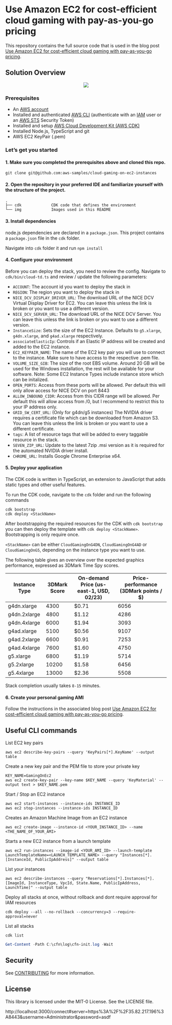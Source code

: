 # Use Amazon EC2 for cost-efficient cloud gaming with pay-as-you-go pricing

This repository contains the full source code that is used in the blog post [Use Amazon EC2 for cost-efficient cloud gaming with pay-as-you-go pricing](https://aws.amazon.com/blogs/compute/use-amazon-ec2-for-cost-efficient-cloud-gaming-with-pay-as-you-go-pricing/).

## Solution Overview
<p align="center">
  <img src="img/GraphicsOnG_architecture.png" />
</p>

### Prerequisites

- An [AWS account](https://signin.aws.amazon.com/signin?redirect_uri=https%3A%2F%2Fportal.aws.amazon.com%2Fbilling%2Fsignup%2Fresume&client_id=signup)
- Installed and authenticated [AWS CLI](https://docs.aws.amazon.com/en_pv/cli/latest/userguide/cli-chap-install.html) (authenticate with an [IAM](https://docs.aws.amazon.com/IAM/latest/UserGuide/getting-started.html) user or an [AWS STS](https://docs.aws.amazon.com/STS/latest/APIReference/Welcome.html) Security Token)
- Installed and setup [AWS Cloud Development Kit (AWS CDK)](https://docs.aws.amazon.com/cdk/latest/guide/getting_started.html)
- Installed Node.js, TypeScript and git
- AWS EC2 KeyPair (.pem)


### Let’s get you started

#### 1. Make sure you completed the prerequisites above and cloned this repo.

```
git clone git@github.com:aws-samples/cloud-gaming-on-ec2-instances
```

#### 2. Open the repository in your preferred IDE and familiarize yourself with the structure of the project.

```
.
├── cdk             CDK code that defines the environment
└── img             Images used in this README
```


#### 3. Install dependencies

node.js dependencies are declared in a `package.json`. This project contains a `package.json` file in the `cdk` folder. 

Navigate into `cdk` folder it and run `npm install` 


#### 4. Configure your environment

Before you can deploy the stack, you need to review the config. Navigate to `cdk/bin/cloud-td.ts` and review / update the following parameters:

- `ACCOUNT`: The account id you want to deploy the stack in
- `REGION`: The region you want to deploy the stack in
- `NICE_DCV_DISPLAY_DRIVER_URL`: The download URL of the NICE DCV Virtual Display Driver for EC2. You can leave this unless the link is broken or you want to use a different version.
- `NICE_DCV_SERVER_URL`: The download URL of the NICE DCV Server. You can leave this unless the link is broken or you want to use a different version.
- `InstanceSize`: Sets the size of the EC2 Instance. Defaults to `g5.xlarge`, `g4dn.xlarge`, and `g4ad.xlarge` respectively. 
- `associateElasticIp`: Controls if an Elastic IP address will be created and added to the EC2 instance.
- `EC2_KEYPAIR_NAME`: The name of the EC2 key pair you will use to connect to the instance. Make sure to have access to the respective .pem file.
- `VOLUME_SIZE_GIB`: The size of the root EBS volume. Around 20 GB will be used for the Windows installation, the rest will be available for your software. Note: Some EC2 Instance Types include instance store which can be initalized. 
- `OPEN_PORTS`: Access from these ports will be allowed. Per default this will only allow access for NICE DCV on port 8443
- `ALLOW_INBOUND_CIDR`: Access from this CIDR range will be allowed. Per default this will allow access from /0, but I recommend to restrict this to your IP address only.
- `GRID_SW_CERT_URL`: (Only for g4dn/g5 instances) The NVIDIA driver requires a certificate file which can be downloaded from Amazon S3. You can leave this unless the link is broken or you want to use a different certificate.
- `tags`: A list of resource tags that will be added to every taggable resource in the stack.
- `SEVEN_ZIP_URL`: Update to the latest 7zip .msi version as it is required for the automated NVIDIA driver install. 
- `CHROME_URL`: Installs Google Chrome Enterprise x64.

#### 5. Deploy your application

The CDK code is written in TypeScript, an extension to JavaScript that adds static types and other useful features.

To run the CDK code, navigate to the `cdk` folder and run the following commands

```
cdk bootstrap
cdk deploy <StackName>
```

After bootstrapping the required resources for the CDK with `cdk bootstrap` you can then deploy the template with `cdk deploy <StackName>`. Bootstrapping is only require once.

`<StackName>` can be either `CloudGamingOnG4DN`, `CloudGamingOnG4AD` or `CloudGamingOnG5`, depending on the instance type you want to use.

The following table gives an overview over the expected graphics performance, expressed as 3DMark Time Spy scores.

| Instance Type | 3DMark Score | On-demand Price (us-east-1, USD, 02/23) | Price-performance (3DMark points / $) |
|--------------|--------------|-----------------------------------------|---------------------------------------|
| g4dn.xlarge  | 4300         | $0.71                                   | 6056                                  |
| g4dn.2xlarge | 4800         | $1.12                                   | 4286                                  |
| g4dn.4xlarge | 6000         | $1.94                                   | 3093                                  |
| g4ad.xlarge  | 5100         | $0.56                                   | 9107                                  |
| g4ad.2xlarge | 6600         | $0.91                                   | 7253                                  |
| g4ad.4xlarge | 7600         | $1.60                                   | 4750                                  |
| g5.xlarge    | 6800         | $1.19                                   | 5714                                  |
| g5.2xlarge   | 10200        | $1.58                                   | 6456                                  |
| g5.4xlarge   | 13000        | $2.36                                   | 5508                                  |


Stack completion usually takes `8-15` minutes.

#### 6. Create your personal gaming AMI

Follow the instructions in the associated blog post [Use Amazon EC2 for cost-efficient cloud gaming with pay-as-you-go pricing](https://aws.amazon.com/blogs/compute/use-amazon-ec2-for-cost-efficient-cloud-gaming-with-pay-as-you-go-pricing/).

## Useful CLI commands

List EC2 key pairs

```
aws ec2 describe-key-pairs --query 'KeyPairs[*].KeyName' --output table
```
Create a new key pair and the PEM file to store your private key
```
KEY_NAME=GamingOnEc2
aws ec2 create-key-pair --key-name $KEY_NAME --query 'KeyMaterial' --output text > $KEY_NAME.pem
```

Start / Stop an EC2 instance
```
aws ec2 start-instances --instance-ids INSTANCE_ID
aws ec2 stop-instances --instance-ids INSTANCE_ID
```

Creates an Amazon Machine Image from an EC2 instance
```
aws ec2 create-image --instance-id <YOUR_INSTANCE_ID> --name <THE_NAME_OF_YOUR_AMI>
```

Starts a new EC2 instance from a launch template
```
aws ec2 run-instances --image-id <YOUR_AMI_ID> --launch-template LaunchTemplateName=<LAUNCH_TEMPLATE_NAME> --query "Instances[*].[InstanceId, PublicIpAddress]" --output table
```

List your instances
```
aws ec2 describe-instances --query "Reservations[*].Instances[*].[ImageId, InstanceType, VpcId, State.Name, PublicIpAddress, LaunchTime]" --output table
```
Deploy all stacks at once, without rollback and dont require approval for IAM resources
```
cdk deploy --all --no-rollback --concurrency=3 --require-approval=never
```
List all stacks
```
cdk list
```


```powershell
Get-Content -Path C:\cfn\log\cfn-init.log -Wait

```

## Security

See [CONTRIBUTING](CONTRIBUTING.md#security-issue-notifications) for more information.

## License

This library is licensed under the MIT-0 License. See the LICENSE file.



http://localhost:3000/connect#server=https%3A%2F%2F35.82.217.196%3A8443&username=Administrator&password=asdf
